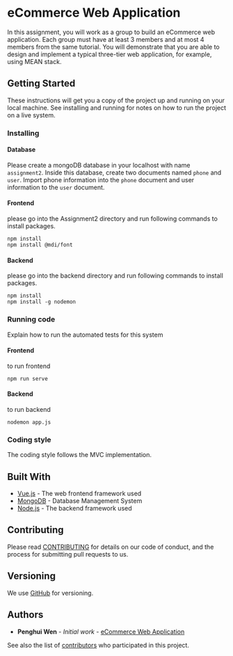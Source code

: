 # eCommerce Web Application

In this assignment, you will work as a group to build an eCommerce web application. Each group must have at least 3  members and at most 4 members from the same tutorial. You will demonstrate that you are able to design and implement a typical three-tier web application, for example, using MEAN stack.

## Getting Started

These instructions will get you a copy of the project up and running on your local machine. See installing and running for notes on how to run the project on a live system.


### Installing


#### Database
Please create a mongoDB database in your localhost with name `assignment2`. Inside this database, create two documents named `phone` and `user`. Import phone information into the `phone` document and user information to the `user` document.


#### Frontend 

please go into the Assignment2 directory and run following commands to install packages.
```
npm install
npm install @mdi/font
```

#### Backend 

please go into the backend directory and run following commands to install packages.
```
npm install  
npm install -g nodemon

```

### Running code

Explain how to run the automated tests for this system


#### Frontend 
to run frontend
```
npm run serve
```

#### Backend 
to run backend
```
nodemon app.js
```

### Coding style

The coding style follows the MVC implementation.

## Built With

* [Vue.js](https://vuejs.org/index.html) - The web frontend framework used
* [MongoDB](https://www.mongodb.com) - Database Management System
* [Node.js](https://nodejs.org/zh-cn/) - The backend framework used

## Contributing

Please read [CONTRIBUTING](https://github.sydney.edu.au/COMP5347-2022/COMP5347_Assignment2_14/blob/master/assignment-coversheet_group.pdf) for details on our code of conduct, and the process for submitting pull requests to us.

## Versioning

We use [GitHub](https://github.sydney.edu.au) for versioning.

## Authors

* **Penghui Wen** - *Initial work* - [eCommerce Web Application](https://github.sydney.edu.au/COMP5347-2022/COMP5347_Assignment2_14)

See also the list of [contributors](https://github.sydney.edu.au/COMP5347-2022/COMP5347_Assignment2_14/graphs/contributors) who participated in this project.


